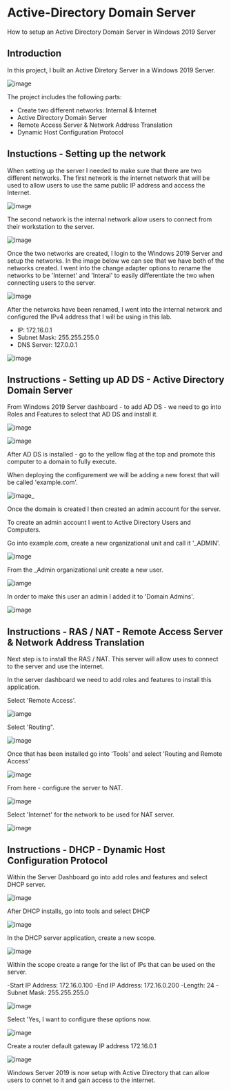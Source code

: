 # Active-Directory Domain Server
How to setup an Active Directory Domain Server in Windows 2019 Server

## Introduction

In this project, I built an Active Diretory Server in a Windows 2019 Server.

![image](https://github.com/seanmarqueling/Active-Directory/blob/main/0.%20Direction.png?raw=true)

The project includes the following parts:

- Create two different networks: Internal & Internet
- Active Directory Domain Server
- Remote Access Server & Network Address Translation
- Dynamic Host Configuration Protocol

## Instuctions - Setting up the network

When setting up the server I needed to make sure that there are two different networks.
The first network is the internet network that will be used to allow users to use the same public IP address and access the Internet.

![image](https://github.com/seanmarqueling/Active-Directory/blob/main/1.%20NAT.png?raw=true)

The second network is the internal network allow users to connect from their workstation to the server.

![image](https://github.com/seanmarqueling/Active-Directory/blob/main/2.%20Internet.png?raw=true)

Once the two networks are created, I login to the Windows 2019 Server and setup the networks. In the image below we can see that we have both of the networks created. I went into the
change adapter options to rename the networks to be 'Internet' and 'Interal' to easily differentiate the two when connecting users to the server. 

![image](https://github.com/seanmarqueling/Active-Directory/blob/main/1.%20Network.png?raw=true)

After the netwroks have been renamed, I went into the internal network and configured the IPv4 address that I will be using in this lab. 

- IP: 172.16.0.1
- Subnet Mask: 255.255.255.0
- DNS Server: 127.0.0.1

![image](https://github.com/seanmarqueling/Active-Directory/blob/main/33.png?raw=true)

## Instructions - Setting up AD DS - Active Directory Domain Server

From Windows 2019 Server dashboard - to add AD DS - we need to go into Roles and Features to select that AD DS and install it.

![image](https://github.com/seanmarqueling/Active-Directory/blob/main/4.%20AD%20DS%20roles.png?raw=true)

![image](https://github.com/seanmarqueling/Active-Directory/blob/main/5.%20select.png?raw=true)

After AD DS is installed - go to the yellow flag at the top and promote this computer to a domain to fully execute.

When deploying the configurement we will be adding a new forest that will be called 'example.com'.

![image](https://github.com/seanmarqueling/Active-Directory/blob/main/6.%20Deployment.png?raw=true)_

Once the domain is created I then created an admin account for the server.

To create an admin account I went to Active Directory Users and Computers.

Go into example.com, create a new organizational unit and call it '_ADMIN'.

![image](https://github.com/seanmarqueling/Active-Directory/blob/main/7.%20admin.png?raw=true)

From the _Admin organizational unit create a new user.

![iamge](https://github.com/seanmarqueling/Active-Directory/blob/main/8.%20user.png?raw=true)

In order to make this user an admin I added it to 'Domain Admins'.

![image](https://github.com/seanmarqueling/Active-Directory/blob/main/9%20domain%20admins.png?raw=true)

## Instructions - RAS / NAT - Remote Access Server & Network Address Translation

Next step is to install the RAS / NAT. This server will allow uses to connect to the server and use the internet.

In the server dashboard we need to add roles and features to install this application.

Select 'Remote Access'.

![iamge](https://github.com/seanmarqueling/Active-Directory/blob/main/10.%20ras%20nat.png?raw=true)

Select 'Routing".

![image](https://github.com/seanmarqueling/Active-Directory/blob/main/11.%20ras%20nat%202.png?raw=true)

Once that has been installed go into 'Tools' and select 'Routing and Remote Access'

![image](https://github.com/seanmarqueling/Active-Directory/blob/main/12.%20ras%20nat%203.png?raw=true)

From here - configure the server to NAT.

![image](https://github.com/seanmarqueling/Active-Directory/blob/main/NAT.png?raw=true)

Select 'Internet' for the network to be used for NAT server.

![image](https://github.com/seanmarqueling/Active-Directory/blob/main/13.%20ras%20nat%204.png?raw=true)

## Instructions - DHCP - Dynamic Host Configuration Protocol

Within the Server Dashboard go into add roles and features and select DHCP server.

![image](https://github.com/seanmarqueling/Active-Directory/blob/main/DHCP%201.png?raw=true)

After DHCP installs, go into tools and select DHCP

![image](https://github.com/seanmarqueling/Active-Directory/blob/main/DHCP%202.png?raw=true)

In the DHCP server application, create a new scope.

![image](https://github.com/seanmarqueling/Active-Directory/blob/main/DHCP%203.png?raw=true)

Within the scope create a range for the list of IPs that can be used on the server.

-Start IP Address: 172.16.0.100
-End IP Address: 172.16.0.200
-Length: 24
-Subnet Mask: 255.255.255.0

![image](https://github.com/seanmarqueling/Active-Directory/blob/main/DHCP%204.png?raw=true)

Select 'Yes, I want to configure these options now.

![image](https://github.com/seanmarqueling/Active-Directory/blob/main/DHCP%205.png?raw=true)

Create a router default gateway IP address 172.16.0.1

![image](https://github.com/seanmarqueling/Active-Directory/blob/main/DHCP%206.png?raw=true)

Windows Server 2019 is now setup with Active Directory that can allow users to connet to it and gain access to the internet.
